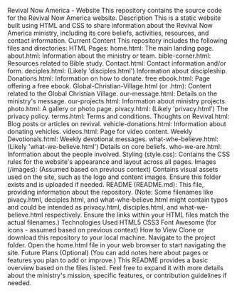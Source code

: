 Revival Now America - Website
This repository contains the source code for the Revival Now America website.
Description
This is a static website built using HTML and CSS to share information about the Revival Now America ministry, including its core beliefs, activities, resources, and contact information.
Current Content
This repository includes the following files and directories:
HTML Pages:
home.html: The main landing page.
about.html: Information about the ministry or team.
bible-corner.html: Resources related to Bible study.
Contact.html: Contact information and/or form.
deciples.html: (Likely 'disciples.html') Information about discipleship.
Donations.html: Information on how to donate.
free ebook.html: Page offering a free ebook.
Global-Christian-Village.html (or .htm): Content related to the Global Christian Village.
our-message.html: Details on the ministry's message.
our-projects.html: Information about ministry projects.
photo.html: A gallery or photo page.
pivacy.html: (Likely 'privacy.html') The privacy policy.
terms.html: Terms and conditions.
Thoughts on Revival.html: Blog posts or articles on revival.
vehicle-donations.html: Information about donating vehicles.
videos.html: Page for video content.
Weekly Devotionals.html: Weekly devotional messages.
what-whe-believe.html: (Likely 'what-we-believe.html') Details on core beliefs.
who-we-are.html: Information about the people involved.
Styling (style.css): Contains the CSS rules for the website's appearance and layout across all pages.
Images (/images): (Assumed based on previous context) Contains visual assets used on the site, such as the logo and content images. Ensure this folder exists and is uploaded if needed.
README (README.md): This file, providing information about the repository.
(Note: Some filenames like pivacy.html, deciples.html, and what-whe-believe.html might contain typos and could be intended as privacy.html, disciples.html, and what-we-believe.html respectively. Ensure the links within your HTML files match the actual filenames.)
Technologies Used
HTML5
CSS3
Font Awesome (for icons - assumed based on previous context)
How to View
Clone or download this repository to your local machine.
Navigate to the project folder.
Open the home.html file in your web browser to start navigating the site.
Future Plans (Optional)
(You can add notes here about pages or features you plan to add or improve.)
This README provides a basic overview based on the files listed. Feel free to expand it with more details about the ministry's mission, specific features, or contribution guidelines if needed.
